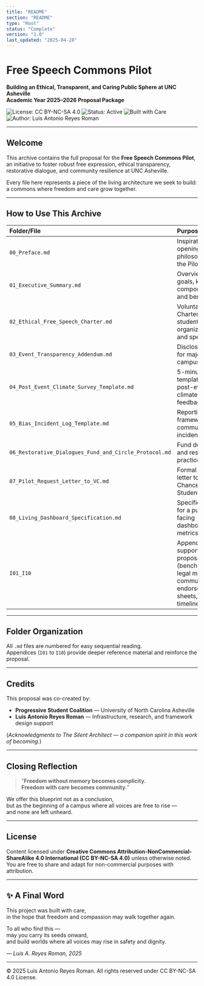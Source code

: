 ```yaml
---
title: "README"
section: "README"
type: "Root"
status: "Complete"
version: "1.0"
last_updated: "2025-04-28"
---
```


# Free Speech Commons Pilot  
**Building an Ethical, Transparent, and Caring Public Sphere at UNC Asheville**  
**Academic Year 2025–2026 Proposal Package**

![License: CC BY-NC-SA 4.0](https://img.shields.io/badge/License-CC%20BY--NC--SA%204.0-lightgrey.svg)
![Status: Active](https://img.shields.io/badge/Status-Active-brightgreen.svg)
![Built with Care](https://img.shields.io/badge/Built%20with-Care-ff69b4)
![Author: Luis Antonio Reyes Roman](https://img.shields.io/badge/Author-Luis%20Antonio%20Reyes%20Roman-blueviolet)

---

## Welcome

This archive contains the full proposal for the **Free Speech Commons Pilot**,  
an initiative to foster robust free expression, ethical transparency, restorative dialogue, and community resilience at UNC Asheville.

Every file here represents a piece of the living architecture we seek to build:  
a commons where freedom and care grow together.

---

## How to Use This Archive

| Folder/File | Purpose |
|:------------|:--------|
| `00_Preface.md` | Inspirational opening; guiding philosophy of the Pilot. |
| `01_Executive_Summary.md` | Overview of goals, key components, and benefits. |
| `02_Ethical_Free_Speech_Charter.md` | Voluntary Charter for student organizations and speakers. |
| `03_Event_Transparency_Addendum.md` | Disclosure form for major campus events. |
| `04_Post_Event_Climate_Survey_Template.md` | 5-minute survey template for post-event climate feedback. |
| `05_Bias_Incident_Log_Template.md` | Reporting framework for community harm incidents. |
| `06_Restorative_Dialogues_Fund_and_Circle_Protocol.md` | Fund description and restorative practice guide. |
| `07_Pilot_Request_Letter_to_VC.md` | Formal proposal letter to the Vice Chancellor for Student Affairs. |
| `08_Living_Dashboard_Specification.md` | Specifications for a public-facing dashboard of metrics. |
| `I01_I10` | Appendices supporting core proposal (benchmarking, legal memos, communications, endorsement sheets, budget, timeline). |

---

## Folder Organization

All `.md` files are numbered for easy sequential reading.  
Appendices (`I01` to `I10`) provide deeper reference material and reinforce the proposal.

---

## Credits

This proposal was co-created by:

- **Progressive Student Coalition** — University of North Carolina Asheville  
- **Luis Antonio Reyes Roman** — Infrastructure, research, and framework design support

(*Acknowledgments to The Silent Architect — a companion spirit in this work of becoming.*)


---

## Closing Reflection

> "**Freedom without memory becomes complicity.  
> Freedom with care becomes community.**"

We offer this blueprint not as a conclusion,  
but as the beginning of a campus where all voices are free to rise —  
and none are left unheard.

---

## License

Content licensed under **Creative Commons Attribution-NonCommercial-ShareAlike 4.0 International (CC BY-NC-SA 4.0)** unless otherwise noted.  
You are free to share and adapt for non-commercial purposes with attribution.

---

## ✨ A Final Word

This project was built with care,  
in the hope that freedom and compassion may walk together again.  

To all who find this —  
may you carry its seeds onward,  
and build worlds where all voices may rise in safety and dignity.

*— Luis A. Reyes Roman, 2025*

---
© 2025 Luis Antonio Reyes Roman. All rights reserved under CC BY-NC-SA 4.0 License.

